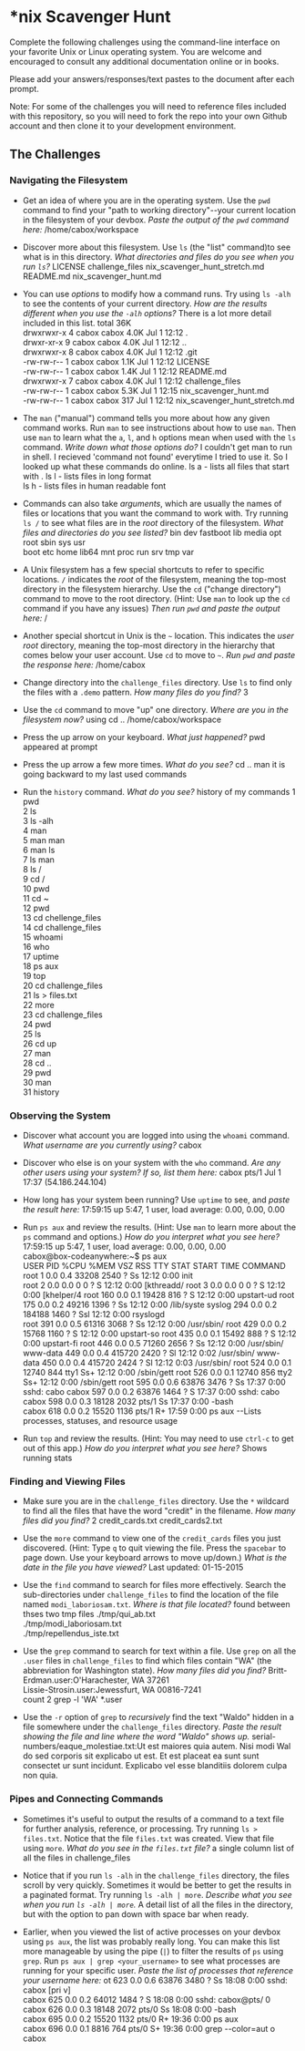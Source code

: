 # *nix Scavenger Hunt

Complete the following challenges using the command-line interface on your favorite
Unix or Linux operating system. You are welcome and encouraged to consult any
additional documentation online or in books.

Please add your answers/responses/text pastes to the document after each prompt.

Note: For some of the challenges you will need to reference files included with
this repository, so you will need to fork the repo into your own Github account
and then clone it to your development environment.

## The Challenges  

### Navigating the Filesystem

* Get an idea of where you are in the operating system. Use the `pwd` command to find your "path to working directory"--your current location in the filesystem of your devbox. *Paste the output of the `pwd` command here:*
/home/cabox/workspace  

* Discover more about this filesystem. Use `ls` (the "list" command)to see what is in this directory. *What directories and files do you see when you run `ls`?*
LICENSE    challenge_files        nix_scavenger_hunt_stretch.md            
README.md  nix_scavenger_hunt.md

* You can use *options* to modify how a command runs. Try using `ls -alh` to see the contents of your current directory. *How are the results different when you use the `-alh` options?*
There is a lot more detail included in this list. 
total 36K                                                                  
drwxrwxr-x 4 cabox cabox 4.0K Jul  1 12:12 .                               
drwxr-xr-x 9 cabox cabox 4.0K Jul  1 12:12 ..                              
drwxrwxr-x 8 cabox cabox 4.0K Jul  1 12:12 .git                            
-rw-rw-r-- 1 cabox cabox 1.1K Jul  1 12:12 LICENSE                         
-rw-rw-r-- 1 cabox cabox 1.4K Jul  1 12:12 README.md                       
drwxrwxr-x 7 cabox cabox 4.0K Jul  1 12:12 challenge_files                 
-rw-rw-r-- 1 cabox cabox 5.3K Jul  1 12:15 nix_scavenger_hunt.md           
-rw-rw-r-- 1 cabox cabox  317 Jul  1 12:12 nix_scavenger_hunt_stretch.md 

* The `man` ("manual") command tells you more about how any given command works. Run `man` to see instructions about how to use `man`. Then use `man` to learn what the `a`, `l`, and `h` options mean when used with the `ls` command. *Write down what those options do?*
I couldn't get man to run in shell. I recieved 'command not found' everytime I tried to use it. So I looked up what these commands do online. 
ls a - lists all files that start with . 
ls l - lists files in long format  
ls h - lists files in human readable font

* Commands can also take *arguments*, which are usually the names of files or locations that you want the command to work with. Try running `ls /` to see what files are in the *root* directory of the filesystem. *What files and directories do you see listed?*
bin   dev  fastboot  lib    media  opt   root  sbin  sys  usr              
boot  etc  home      lib64  mnt    proc  run   srv   tmp  var  

* A Unix filesystem has a few special shortcuts to refer to specific locations. `/` indicates the *root* of the filesystem, meaning the top-most directory in the filesystem hierarchy. Use the `cd` ("change directory") command to move to the root directory. (Hint: Use `man` to look up the `cd` command if you have any issues) *Then run `pwd` and paste the output here:*
/

* Another special shortcut in Unix is the `~` location. This indicates the *user root* directory, meaning the top-most directory in the hierarchy that comes below your user account. Use `cd` to move to `~`. *Run `pwd` and paste the response here:*
/home/cabox   

* Change directory into the `challenge_files` directory. Use `ls` to find only the files with a `.demo` pattern. *How many files do you find?*
3

* Use the `cd` command to move "up" one directory. *Where are you in the filesystem now?*
using cd .. /home/cabox/workspace  

* Press the up arrow on your keyboard. *What just happened?*
pwd appeared at prompt

* Press the up arrow a few more times. *What do you see?*
cd ..
man
it is going backward to my last used commands

* Run the `history` command. *What do you see?*
history of my commands
   1  pwd                                                                 
    2  ls                                                                  
    3  ls -alh                                                             
    4  man                                                                 
    5  man man                                                             
    6  man ls                                                              
    7  ls man                                                              
    8  ls /                                                                
    9  cd /                                                                
   10  pwd                                                                 
   11  cd ~                                                                
   12  pwd                                                                 
   13  cd chellenge_files                                                  
   14  cd challenge_files                                                  
   15  whoami                                                              
   16  who                                                                 
   17  uptime                                                              
   18  ps aux                                                              
   19  top                                                                 
   20  cd challenge_files                                                  
   21  ls > files.txt                                                      
   22  more                                                                
   23  cd challenge_files                                                  
   24  pwd                                                                 
   25  ls                                                                  
   26  cd up                                                               
   27  man                                                                 
   28  cd ..                                                               
   29  pwd                                                                 
   30  man                                                                 
   31  history 

### Observing the System

* Discover what account you are logged into using the `whoami` command. *What username are you currently using?*
cabox  

* Discover who else is on your system with the `who` command. *Are any other users using your system? If so, list them here:*
cabox    pts/1        Jul  1 17:37 (54.186.244.104) 

* How long has your system been running? Use `uptime` to see, and *paste the result here:*
17:59:15 up  5:47,  1 user,  load average: 0.00, 0.00, 0.00  

* Run `ps aux` and review the results. (Hint: Use `man` to learn more about the `ps` command and options.) *How do you interpret what you see here?*
 17:59:15 up  5:47,  1 user,  load average: 0.00, 0.00, 0.00               
cabox@box-codeanywhere:~$ ps aux                                           
USER       PID %CPU %MEM    VSZ   RSS TTY      STAT START   TIME COMMAND   
root         1  0.0  0.4  33208  2540 ?        Ss   12:12   0:00 init      
root         2  0.0  0.0      0     0 ?        S    12:12   0:00 [kthreadd/
root         3  0.0  0.0      0     0 ?        S    12:12   0:00 [khelper/4
root       160  0.0  0.1  19428   816 ?        S    12:12   0:00 upstart-ud
root       175  0.0  0.2  49216  1396 ?        Ss   12:12   0:00 /lib/syste
syslog     294  0.0  0.2 184188  1460 ?        Ssl  12:12   0:00 rsyslogd  
root       391  0.0  0.5  61316  3068 ?        Ss   12:12   0:00 /usr/sbin/
root       429  0.0  0.2  15768  1160 ?        S    12:12   0:00 upstart-so
root       435  0.0  0.1  15492   888 ?        S    12:12   0:00 upstart-fi
root       446  0.0  0.5  71260  2656 ?        Ss   12:12   0:00 /usr/sbin/
www-data   449  0.0  0.4 415720  2420 ?        Sl   12:12   0:02 /usr/sbin/
www-data   450  0.0  0.4 415720  2424 ?        Sl   12:12   0:03 /usr/sbin/
root       524  0.0  0.1  12740   844 tty1     Ss+  12:12   0:00 /sbin/gett
root       526  0.0  0.1  12740   856 tty2     Ss+  12:12   0:00 /sbin/gett
root       595  0.0  0.6  63876  3476 ?        Ss   17:37   0:00 sshd: cabo
cabox      597  0.0  0.2  63876  1464 ?        S    17:37   0:00 sshd: cabo
cabox      598  0.0  0.3  18128  2032 pts/1    Ss   17:37   0:00 -bash     
cabox      618  0.0  0.2  15520  1136 pts/1    R+   17:59   0:00 ps aux 
--Lists processes, statuses, and resource usage

* Run `top` and review the results. (Hint: You may need to use `ctrl-c` to get out of this app.) *How do you interpret what you see here?*
Shows running stats                


### Finding and Viewing Files

* Make sure you are in the `challenge_files` directory. Use the `*` wildcard to find all the files that have the word "credit" in the filename. *How many files did you find?*
2
credit_cards.txt  credit_cards2.txt   

* Use the `more` command to view one of the `credit_cards` files you just discovered. (Hint: Type `q` to quit viewing the file. Press the `spacebar` to page down. Use your keyboard arrows to move up/down.) *What is the date in the file you have viewed?*
Last updated: 01-15-2015   

* Use the `find` command to search for files more effectively. Search the sub-directories under `challenge_files` to find the location of the file named `modi_laboriosam.txt`. *Where is that file located?*
found between thses two tmp files
./tmp/qui_ab.txt                                                           
./tmp/modi_laboriosam.txt                                                  
./tmp/repellendus_iste.txt 

* Use the `grep` command to search for text within a file. Use `grep` on all the `.user` files in `challenge_files` to find which files contain "WA" (the abbreviation for Washington state). *How many files did you find?*
Britt-Erdman.user:O'Harachester, WA 37261                                  
Lissie-Strosin.user:Jewessfurt, WA 00816-7241  
count 2
grep -l 'WA' *.user 

* Use the `-r` option of `grep` to *recursively* find the text "Waldo" hidden in a file somewhere under the `challenge_files` directory. *Paste the result showing the file and line where the word "Waldo" shows up.*
serial-numbers/eaque_molestiae.txt:Ut est maiores quia autem. Nisi modi Wal
do sed corporis sit explicabo ut est. Et est placeat ea sunt sunt consectet
ur sunt incidunt. Explicabo vel esse blanditiis dolorem culpa non quia. 

### Pipes and Connecting Commands

* Sometimes it's useful to output the results of a command to a text file for further analysis, reference, or processing. Try running `ls > files.txt`. Notice that the file `files.txt` was created. View that file using `more`. *What do you see in the `files.txt` file?*
a single column list of all the files in challenge_files 

* Notice that if you run `ls -alh` in the `challenge_files` directory, the files scroll by very quickly. Sometimes it would be better to get the results in a paginated format. Try running `ls -alh | more`. *Describe what you see when you run `ls -alh | more`.*
A detail list of all the files in the directory, but with the option to pan down with space bar when ready.

* Earlier, when you viewed the list of active processes on your devbox using `ps aux`, the list was probably really long. You can make this list more manageable by using the pipe (`|`) to filter the results of `ps` using `grep`. Run `ps aux | grep <your_username>` to see what processes are running for your specific user. *Paste the list of processes that reference your username here:*
ot       623  0.0  0.6  63876  3480 ?        Ss   18:08   0:00 sshd: cabox [pri
v]                                                                               
cabox      625  0.0  0.2  64012  1484 ?        S    18:08   0:00 sshd: cabox@pts/
0                                                                                
cabox      626  0.0  0.3  18148  2072 pts/0    Ss   18:08   0:00 -bash           
cabox      695  0.0  0.2  15520  1132 pts/0    R+   19:36   0:00 ps aux          
cabox      696  0.0  0.1   8816   764 pts/0    S+   19:36   0:00 grep --color=aut
o cabox                                              
